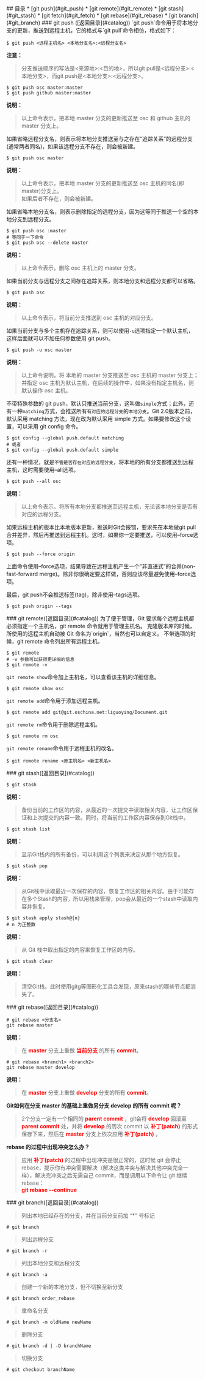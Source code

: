 <a name="catalog"/>
## 目录
* [git push](#git_push)
* [git remote](#git_remote)
* [git stash](#git_stash)
* [git fetch](#git_fetch)
* [git rebase](#git_rebase)
* [git branch](#git_branch)

<a name="git_push"/>
### git push ([返回目录](#catalog))
`git push`命令用于将本地分支的更新，推送到远程主机，它的格式与`git pull`命令相仿，格式如下：

	$ git push <远程主机名> <本地分支名>:<远程分支名>

**注意：**
>分支推送顺序的写法是<来源地>:<目的地>，所以git pull是<远程分支>:<本地分支>，而git push是<本地分支>:<远程分支>。

	$ git push osc master:master
	$ git push github master:master

**说明：**
>以上命令表示，把本地 master 分支的更新推送至 osc 和 github 主机的 master 分支上。

如果省略远程分支名，则表示将本地分支推送至与之存在”追踪关系”的远程分支(通常两者同名)，如果该远程分支不存在，则会被新建。

	$ git push osc master

**说明：**
>以上命令表示，把本地 master 分支的更新推送至 osc 主机的同名(即 master)分支上。<br/>如果后者不存在，则会被新建。

如果省略本地分支名，则表示删除指定的远程分支，因为这等同于推送一个空的本地分支到远程分支。

	$ git push osc :master
	# 等同于一下命令
	$ git push osc --delete master

**说明：**
>以上命令表示，删除 osc 主机上的 master 分支。

如果当前分支与远程分支之间存在追踪关系，则本地分支和远程分支都可以省略。

	$ git push osc

**说明：**
>以上命令表示，将当前分支推送到 osc 主机的对应分支。

如果当前分支与多个主机存在追踪关系，则可以使用`-u`选项指定一个默认主机，这样后面就可以不加任何参数使用 git push。

	$ git push -u osc master

**说明：**
>以上命令说明，将 本地的 master 分支推送至 osc 主机的 master 分支上；并指定 osc 主机为默认主机，在后续的操作中，如果没有指定主机名，则默认操作 osc 主机。

不带特殊参数的 git push，默认只推送当前分支，这叫做`simple`方式；此外，还有一种`matching`方式，会推送所有`有对应的远程分支`的`本地分支`。Git 2.0版本之前，默认采用 matching 方法，现在改为默认采用 simple 方式。如果要修改这个设置，可以采用 git config 命令。

	$ git config --global push.default matching
	# 或者
	$ git config --global push.default simple

还有一种情况，就是`不管是否存在对应的远程分支`，将本地的所有分支都推送到远程主机，这时需要使用–all选项。

	$ git push --all osc

**说明：**
>以上命令表示，将所有本地分支都推送至远程主机，无论该本地分支是否有对应的远程分支。

如果远程主机的版本比本地版本更新，推送时Git会报错，要求先在本地做git pull合并差异，然后再推送到远程主机。这时，如果你一定要推送，可以使用–force选项。

	$ git push --force origin

上面命令使用–force选项，结果导致在远程主机产生一个”非直进式”的合并(non-fast-forward merge)。除非你很确定要这样做，否则应该尽量避免使用–force选项。

最后，git push不会推送标签(tag)，除非使用–tags选项。

	$ git push origin --tags

<a name="git_remote"/>
### git remote([返回目录](#catalog))
为了便于管理，Git 要求每个远程主机都必须指定一个主机名，git remote 命令就用于管理主机名。
克隆版本库的时候，所使用的远程主机自动被 Git 命名为`origin`，当然也可以自定义。
不带选项的时候，git remote 命令列出所有远程主机。

	$ git remote
	# -v 参数可以获得更详细的信息
	$ git remote -v

`git remote show`命令加上主机名，可以查看该主机的详细信息。

	$ git remote show osc

`git remote add`命令用于添加远程主机。

	$ git remote add git@git.oschina.net:liguoying/Document.git

`git remote rm`命令用于删除远程主机。

	$ git remote rm osc

`git remote rename`命令用于远程主机的改名。

	$ git remote rename <原主机名> <新主机名>

<a name="git_stash"/>
### git stash([返回目录](#catalog))

	$ git stash

**说明：**
>备份当前的工作区的内容，从最近的一次提交中读取相关内容，让工作区保证和上次提交的内容一致。同时，将当前的工作区内容保存到Git栈中。


	$ git stash list

**说明：**
>显示Git栈内的所有备份，可以利用这个列表来决定从那个地方恢复。


	$ git stash pop

**说明：**
>从Git栈中读取最近一次保存的内容，恢复工作区的相关内容。由于可能存在多个Stash的内容，所以用栈来管理，pop会从最近的一个stash中读取内容并恢复。


	$ git stash apply stash@{n} 
	# n 为正整数

**说明：**
>从 Git 栈中取出指定的内容来恢复工作区的内容。


	$ git stash clear

**说明：**
>清空Git栈。此时使用gitg等图形化工具会发现，原来stash的哪些节点都消失了。

<a name="git_rebase"/>
### git rebase([返回目录](#catalog))

	# git rebase <分支名>
	git rebase master

**说明：**
>在 <font color="red">**master**</font> 分支上重做 <font color="red">**当前分支**</font> 的所有 <font color="red">**commit**</font>。<br/>

	# git rebase <branch1> <branch2>
	git rebase master develop

**说明：**
>在 <font color="red">**master**</font> 分支上重做 <font color="red">**develop**</font> 分支的所有 <font color="red">**commit**</font>。

**Git如何在分支 master 的基础上重做另分支 develop 的所有 commit 呢？**
>2个分支一定有一个相同的 <font color="red">**parent commit**</font> ，git会将 <font color="red">**develop**</font> 回滚至 <font color="red">**parent commit**</font>  处，并将 <font color="red">**develop**</font> 的历次 commit 以 <font color="red">**补丁(patch)**</font> 的形式保存下来，然后在 <font color="red">**master**</font> 分支上依次应用 <font color="red">**补丁(patch)**</font> 。

**rebase 的过程中出现冲突怎么办？**
>应用 <font color="red">**补丁(patch)**</font> 的过程中出现冲突是很正常的，这时候 git 会停止 rebase，提示你有冲突需要解决（解决这类冲突与解决其他冲突完全一样），解决完冲突之后无需自己 commit，而是调用以下命令让 git 继续 rebase：<br/>
> <font color="red">**git rebase --continue**</font>

<a name="git_branch"/>
### git branch([返回目录](#catalog))

> 列出本地已经存在的分支，并在当前分支前加 “*” 号标记

	# git branch

> 列出远程分支

	# git branch -r

> 列出本地分支和远程分支

	# git branch -a

> 创建一个新的本地分支，但不切换至新分支

	# git branch order_rebase

> 重命名分支

	# git branch -m oldName newName

> 删除分支

	# git branch -d | -D branchName

> 切换分支

	# git checkout branchName